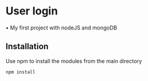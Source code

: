 # User login

• My first project with nodeJS and mongoDB

## Installation

Use npm to install the modules from the main directory

```bash
npm install 
```
